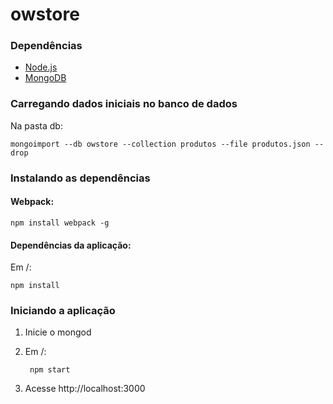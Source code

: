 # owstore

### Dependências

* [Node.js](https://nodejs.org)
* [MongoDB](https://www.mongodb.com)

### Carregando dados iniciais no banco de dados

Na pasta db:

    mongoimport --db owstore --collection produtos --file produtos.json --drop

### Instalando as dependências

#### Webpack:

    npm install webpack -g

#### Dependências da aplicação:

Em /:

    npm install

### Iniciando a aplicação

1. Inicie o mongod

2. Em /:

        npm start

3. Acesse http://localhost:3000
